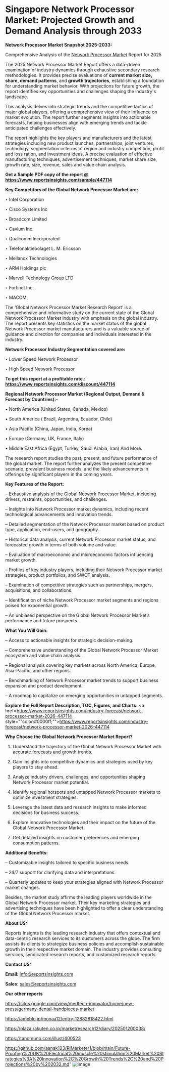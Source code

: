 # Singapore Network Processor Market: Projected Growth and Demand Analysis through 2033

<strong>Network Processor Market Snapshot 2025-2033:</strong>

Comprehensive Analysis of the <a href=https://www.reportsinsights.com/sample/447114>Network Processor Market</a> Report for 2025

The 2025 Network Processor Market Report offers a data-driven examination of industry dynamics through exhaustive secondary research methodologies. It provides precise evaluations of <strong>current market size, share, demand patterns</strong>, and <strong>growth trajectories</strong>, establishing a foundation for understanding market behavior. With projections for future growth, the report identifies key opportunities and challenges shaping the industry's landscape.

This analysis delves into strategic trends and the competitive tactics of major global players, offering a comprehensive view of their influence on market evolution. The report further segments insights into actionable forecasts, helping businesses align with emerging trends and tackle anticipated challenges effectively.

The report highlights the key players and manufacturers and the latest strategies including new product launches, partnerships, joint ventures, technology, segmentation in terms of region and industry competition, profit and loss ration, and investment ideas. A precise evaluation of effective manufacturing techniques, advertisement techniques, market share size, growth rate, size, revenue, sales and value chain analysis.

<strong>Get a Sample PDF copy of the report @ <a href=https://www.reportsinsights.com/sample/447114 style=color:#0000ff;>https://www.reportsinsights.com/sample/447114</a></strong>

<strong>Key Competitors of the Global Network Processor Market are:</strong>

‣ Intel Corporation

‣ Cisco Systems Inc

‣ Broadcom Limited

‣ Cavium Inc.

‣ Qualcomm Incorporated

‣ Telefonaktiebolaget L. M. Ericsson

‣ Mellanox Technologies

‣ ARM Holdings plc

‣ Marvell Technology Group LTD

‣ Fortinet Inc.

‣ MACOM,

The ‘Global Network Processor Market Research Report’ is a comprehensive and informative study on the current state of the Global Network Processor Market industry with emphasis on the global industry. The report presents key statistics on the market status of the global Network Processor market manufacturers and is a valuable source of guidance and direction for companies and individuals interested in the industry.

<strong>Network Processor Industry Segmentation covered are:</strong>

‣ Lower Speed Network Processor

‣ High Speed Network Processor

<strong>To get this report at a profitable rate.: <a href=https://www.reportsinsights.com/discount/447114 style=color:#0000ff;>https://www.reportsinsights.com/discount/447114</a></strong>

<strong>Regional Network Processor Market (Regional Output, Demand &amp; Forecast by Countries):-</strong>

• North America (United States, Canada, Mexico)

• South America ( Brazil, Argentina, Ecuador, Chile)

• Asia Pacific (China, Japan, India, Korea)

• Europe (Germany, UK, France, Italy)

• Middle East Africa (Egypt, Turkey, Saudi Arabia, Iran) And More.

The research report studies the past, present, and future performance of the global market. The report further analyzes the present competitive scenario, prevalent business models, and the likely advancements in offerings by significant players in the coming years.

<strong>Key Features of the Report:</strong>

– Exhaustive analysis of the Global Network Processor Market, including drivers, restraints, opportunities, and challenges.

– Insights into Network Processor market dynamics, including recent technological advancements and innovation trends.

– Detailed segmentation of the Network Processor market based on product type, application, end-users, and geography.

– Historical data analysis, current Network Processor market status, and forecasted growth in terms of both volume and value.

– Evaluation of macroeconomic and microeconomic factors influencing market growth.

– Profiles of key industry players, including their Network Processor market strategies, product portfolios, and SWOT analysis.

– Examination of competitive strategies such as partnerships, mergers, acquisitions, and collaborations.

– Identification of niche Network Processor market segments and regions poised for exponential growth.

– An unbiased perspective on the Global Network Processor Market’s performance and future prospects.

<strong>What You Will Gain:</strong>

– Access to actionable insights for strategic decision-making.

– Comprehensive understanding of the Global Network Processor Market ecosystem and value chain analysis.

– Regional analysis covering key markets across North America, Europe, Asia-Pacific, and other regions.

– Benchmarking of Network Processor market trends to support business expansion and product development.

– A roadmap to capitalize on emerging opportunities in untapped segments.

<strong>Explore the Full Report Description, TOC, Figures, and Charts:</strong>
<a href=https://www.reportsinsights.com/industry-forecast/network-processor-market-2026-447114 style=""color:#0000ff;"">https://www.reportsinsights.com/industry-forecast/network-processor-market-2026-447114</a>

<strong>Why Choose the Global Network Processor Market Report?</strong>

1. Understand the trajectory of the Global Network Processor Market with accurate forecasts and growth trends.

2. Gain insights into competitive dynamics and strategies used by key players to stay ahead.

3. Analyze industry drivers, challenges, and opportunities shaping Network Processor market potential.

4. Identify regional hotspots and untapped Network Processor markets to optimize investment strategies.

5. Leverage the latest data and research insights to make informed decisions for business success.

6. Explore innovative technologies and their impact on the future of the Global Network Processor Market.

7. Get detailed insights on customer preferences and emerging consumption patterns.

<strong>Additional Benefits:</strong>

– Customizable insights tailored to specific business needs.

– 24/7 support for clarifying data and interpretations.

– Quarterly updates to keep your strategies aligned with Network Processor market changes.

Besides, the market study affirms the leading players worldwide in the Global Network Processor market. Their key marketing strategies and advertising techniques have been highlighted to offer a clear understanding of the Global Network Processor market.

<strong><strong>About US</strong>:</strong>

Reports Insights is the leading research industry that offers contextual and data-centric research services to its customers across the globe. The firm assists its clients to strategize business policies and accomplish sustainable growth in their respective market domain. The industry provides consulting services, syndicated research reports, and customized research reports.

<strong>Contact US:</strong>

<p class=><b>Email:</b> <a href=mailto:info@reportsinsights.com>info@reportsinsights.com</a></p>
<p class=><b>Sales:</b> <a href=mailto:sales@reportsinsights.com>sales@reportsinsights.com</a></p>

<strong>Our other reports</strong>

<a href=https://sites.google.com/view/medtech-innovator/home/new-press/germany-dental-handpieces-market>https://sites.google.com/view/medtech-innovator/home/new-press/germany-dental-handpieces-market</a>

<a href=https://ameblo.jp/monaa12/entry-12882818422.html>https://ameblo.jp/monaa12/entry-12882818422.html</a>

<a href=https://plaza.rakuten.co.jp/marketresearch12/diary/202501200038/>https://plaza.rakuten.co.jp/marketresearch12/diary/202501200038/</a>

<a href=https://tanomuno.com/illust/400523>https://tanomuno.com/illust/400523</a>

<a href=https://github.com/aanak123/RIMarketer1/blob/main/Future-Proofing%20UK%20Electrical%20muscle%20stimulation%20Market%20Strategies%3A%20Innovation%2C%20Growth%20Trends%2C%20and%20Projections%20by%202032.md>https://github.com/aanak123/RIMarketer1/blob/main/Future-Proofing%20UK%20Electrical%20muscle%20stimulation%20Market%20Strategies%3A%20Innovation%2C%20Growth%20Trends%2C%20and%20Projections%20by%202032.md</a>"
![image](https://github.com/user-attachments/assets/b64acac2-8634-4569-82ee-c409120d42ae)
